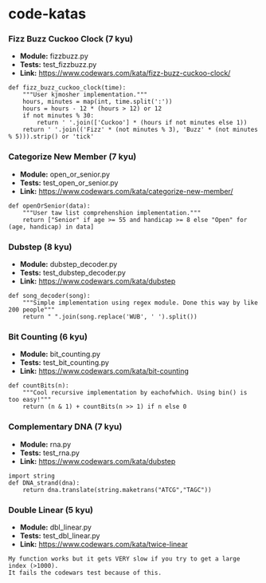# code-katas

### Fizz Buzz Cuckoo Clock (7 kyu)
- __Module:__ fizzbuzz.py
- __Tests:__ test_fizzbuzz.py
- __Link:__ https://www.codewars.com/kata/fizz-buzz-cuckoo-clock/

```
def fizz_buzz_cuckoo_clock(time):
    """User kjmosher implementation."""
    hours, minutes = map(int, time.split(':'))
    hours = hours - 12 * (hours > 12) or 12
    if not minutes % 30:
        return ' '.join(['Cuckoo'] * (hours if not minutes else 1))
    return ' '.join(('Fizz' * (not minutes % 3), 'Buzz' * (not minutes % 5))).strip() or 'tick'
```

### Categorize New Member (7 kyu)
- __Module:__ open_or_senior.py
- __Tests:__ test_open_or_senior.py
- __Link:__ https://www.codewars.com/kata/categorize-new-member/

```
def openOrSenior(data):
    """User taw list comprehenshion implementation."""
    return ["Senior" if age >= 55 and handicap >= 8 else "Open" for (age, handicap) in data]
```

### Dubstep (8 kyu)
- __Module:__ dubstep_decoder.py
- __Tests:__ test_dubstep_decoder.py
- __Link:__ https://www.codewars.com/kata/dubstep

```
def song_decoder(song):
    """Simple implementation using regex module. Done this way by like 200 people"""
    return " ".join(song.replace('WUB', ' ').split())
```

### Bit Counting (6 kyu)
- __Module:__ bit_counting.py
- __Tests:__ test_bit_counting.py
- __Link:__ https://www.codewars.com/kata/bit-counting

```
def countBits(n):
    """Cool recursive implementation by eachofwhich. Using bin() is too easy!"""
    return (n & 1) + countBits(n >> 1) if n else 0
```

### Complementary DNA (7 kyu)
- __Module:__ rna.py
- __Tests:__ test_rna.py
- __Link:__ https://www.codewars.com/kata/dubstep

```
import string
def DNA_strand(dna):
    return dna.translate(string.maketrans("ATCG","TAGC"))
```

### Double Linear (5 kyu)
- __Module:__ dbl_linear.py
- __Tests:__ test_dbl_linear.py
- __Link:__ https://www.codewars.com/kata/twice-linear

```
My function works but it gets VERY slow if you try to get a large index (>1000).
It fails the codewars test because of this.
```